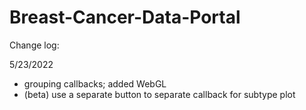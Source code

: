 # Breast-Cancer-Data-Portal
Change log:
    
5/23/2022 
- grouping callbacks; added WebGL
- (beta) use a separate button to separate callback for subtype plot

